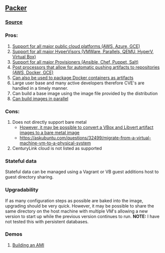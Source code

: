 ## [Packer](https://www.packer.io/)

### [Source](https://github.com/hashicorp/packer)

### Pros:
1. [Support for all major public cloud platforms (AWS, Azure, GCE)](https://www.packer.io/docs/builders/index.html)
2. [Support for all major HyperVisors (VMWare, Parallels, QEMU, HyperV, Virtual Box)](https://www.packer.io/docs/builders/index.html)
3. [Support for all major Provisioners (Ansible, Chef, Puppet, Salt)](https://www.packer.io/docs/provisioners/index.html)
4. [Post processors that allow for automatic pushing artifacts to repositories (AWS, Docker, GCE)](https://www.packer.io/docs/post-processors/index.html)
5. [Can also be used to package Docker containers as artifacts](https://www.packer.io/docs/builders/docker.html)
6. Large user base and many active developers therefore CVE's are handled in a timely manner.
7. Can build a base image using the image file provided by the distribution
8. [Can build images in parallel](https://www.packer.io/intro/getting-started/parallel-builds.html)


### Cons:
1. Does not directly support bare metal
    - [However, it may be possible to convert a VBox and Libvert artifact images to a bare metal image](https://github.com/viralpoetry/packer-bare-metal)
    - https://askubuntu.com/questions/32499/migrate-from-a-virtual-machine-vm-to-a-physical-system
2. CenturyLink cloud is not listed as supported

### Stateful data
Stateful data can be managed using a Vagrant or VB guest additions host to guest directory sharing.

### Upgradability
If as many configuration steps as possible are baked into the image, upgrading should be very quick. 
However, it may be possible to share the same directory on the host machine with multiple VM's allowing a new version to start up while the previous version continues to run.
**NOTE:** I have not tested this with persistent databases.

### Demos
1. [Building an AMI](https://www.packer.io/intro/getting-started/build-image.html)